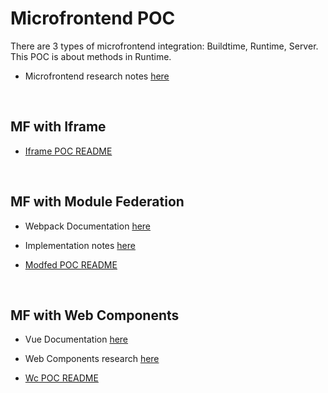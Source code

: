 # Microfrontend POC
There are 3 types of microfrontend integration: Buildtime, Runtime, Server. This POC is about methods in Runtime.

- Microfrontend research notes [here](https://docs.google.com/document/d/10DjG9HognYgkvulbJtmRvnNu58oUxprU3R6YpdaUEzw/edit#heading=h.fxgwav4ifv0y)

<!-- - PPT [here](https://docs.google.com/presentation/d/1IeKWVrq3JiR09HoDQKZ3Xeb7u5MFnM-zlinVvtg8BCM/edit?usp=sharing) -->

<br>

## MF with Iframe
- [Iframe POC README](./iframe/README.md)


<br>

## MF with Module Federation
- Webpack Documentation [here](https://webpack.js.org/concepts/module-federation/)

- Implementation notes [here](https://docs.google.com/document/d/1-i24DLTuEUFkmN1ZK6MjIxQ4wx4ZW_2geA9NpOyXlBQ/edit?usp=sharing)

- [Modfed POC README](./module-federation/README.md)


<br>

## MF with Web Components
- Vue Documentation [here](https://cli.vuejs.org/guide/build-targets.html#web-component)

- Web Components research [here](https://docs.google.com/document/d/13uY7yN4JPTlsrj02aKQurg-CdEzesFOHMimxCo-PMWE/edit?usp=sharing)

- [Wc POC README](./web-component/README.md)



